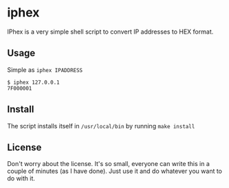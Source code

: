 # iphex

IPhex is a very simple shell script to convert IP addresses to HEX format.

## Usage

Simple as `iphex IPADDRESS`

    $ iphex 127.0.0.1
    7F000001

## Install

The script installs itself in `/usr/local/bin` by running `make install`

## License

Don't worry about the license. It's so small, everyone can write this in a couple of minutes (as I have done). Just use it and do whatever you want to do with it.
